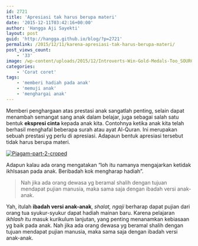 ```yaml
---
id: 2721
title: 'Apresiasi tak harus berupa materi'
date: '2015-12-11T03:42:16+00:00'
author: 'Hangga Aji Sayekti'
layout: post
guid: 'http://hangga.github.io/blog/?p=2721'
permalink: /2015/12/11/karena-apresiasi-tak-harus-berupa-materi/
post_views_count:
    - '33'
image: /wp-content/uploads/2015/12/Introverts-Win-Gold-Medals-Too_SOURCE_istockphoto-1024x576.jpg
categories:
    - 'Corat coret'
tags:
    - 'memberi hadiah pada anak'
    - 'memuji anak'
    - 'menghargai anak'
---
```


Memberi penghargaan atas prestasi anak sangatlah penting, selain dapat menambah semangat sang anak dalam belajar, juga sebagai salah satu bentuk **ekspresi cinta** kepada anak kita. Contohnya ketika anak kita telah berhasil menghafal beberapa surah atau ayat Al-Quran. Ini merupakan sebuah prestasi yg perlu di apresiasi. Adapaun bentuk apresiasi tersebut tidak harus berupa materi.

[![Piagam-part-2-croped](http://hangga.github.io/blog/wp-content/uploads/2015/12/Piagam-part-2-croped-510x349.png)](http://hangga.github.io/blog/wp-content/uploads/2015/12/Piagam-part-2-croped.png)

Adapun kalau ada orang mengatakan “loh itu namanya mengajarkan ketidak ikhlsasan pada anak. Beribadah kok mengharap hadiah”.

> Nah jika ada orang dewasa yg beramal shalih dengan tujuan mendapat pujian manusia, maka sama saja dengan ibadah versi anak-anak.

Yah, itulah **ibadah versi anak-anak**, *shalat, ngaji* berharap dapat pujian dari orang tua syukur-syukur dapat hadiah mainan baru. Karena pelajaran *ikhlash* itu masuk kurikulum lanjutan, yang penting menanamkan kebiasaan yg baik pada anak. Nah jika ada orang dewasa yg beramal shalih dengan tujuan mendapat pujian manusia, maka sama saja dengan ibadah versi anak-anak.